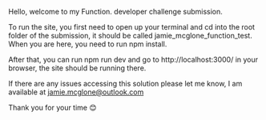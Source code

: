 Hello, welcome to my Function. developer challenge submission.

To run the site, you first need to open up your terminal and cd into the root folder of the submission, it should be called jamie_mcglone_function_test. When you are here, you need to run npm install.

After that, you can run npm run dev and go to http://localhost:3000/ in your browser, the site should be running there.

If there are any issues accessing this solution please let me know, I am available at jamie.mcglone@outlook.com

Thank you for your time 😊
